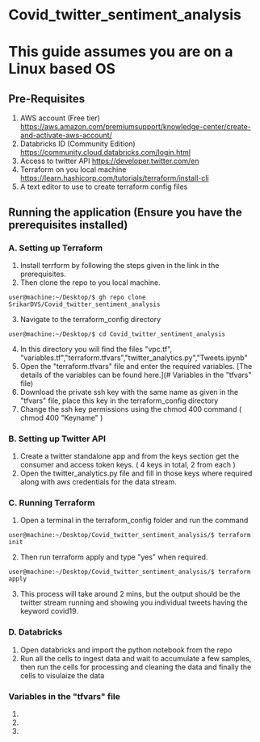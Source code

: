 # Covid_twitter_sentiment_analysis

# This guide assumes you are on a Linux based OS

## Pre-Requisites
1. AWS account (Free tier) https://aws.amazon.com/premiumsupport/knowledge-center/create-and-activate-aws-account/
2. Databricks ID (Community Edition) https://community.cloud.databricks.com/login.html
3. Access to twitter API https://developer.twitter.com/en
4. Terraform on you local machine https://learn.hashicorp.com/tutorials/terraform/install-cli
5. A text editor to use to create terraform config files

## Running the application (Ensure you have the prerequisites installed)


### A. Setting up Terraform
  1. Install terrform by following the steps given in the link in the prerequisites.
  2. Then clone the repo to you local machine.
  ```console
user@machine:~/Desktop/$ gh repo clone SrikarDVS/Covid_twitter_sentiment_analysis
```
  3. Navigate to the terraform_config directory
```console
user@machine:~/Desktop/$ cd Covid_twitter_sentiment_analysis
```
  4. In this directory you will find the files "vpc.tf", "variables.tf","terraform.tfvars","twitter_analytics.py","Tweets.ipynb"
  5. Open the "terraform.tfvars" file and enter the required variables. [The details of the variables can be found here.](# Variables in the "tfvars" file)
  7. Download the private ssh key with the same name as given in the "tfvars" file, place this key in the terraform_config directory
  8. Change the ssh key permissions using the chmod 400 command ( chmod 400 "Keyname" )
  
### B. Setting up Twitter API
  1. Create a twitter standalone app and from the keys section get the consumer and access token keys. ( 4 keys in total, 2 from each )
  2. Open the twitter_analytics.py file and fill in those keys where required along with aws credentials for the data stream.
  
### C. Running Terraform
  1. Open a terminal in the terraform_config folder and run the command  
```console
user@machine:~/Desktop/Covid_twitter_sentiment_analysis/$ terraform init 
```
  2. Then run terraform apply and type "yes" when required.
```console
user@machine:~/Desktop/Covid_twitter_sentiment_analysis/$ terraform apply
``` 
  3. This process will take around 2 mins, but the output should be the twitter stream running and showing you individual tweets having the keyword covid19.
  
### D. Databricks
  1. Open databricks and import the python notebook from the repo
  2. Run all the cells to ingest data and wait to accumulate a few samples, then run the cells for processing and cleaning the data and finally the cells to visulaize the data


### Variables in the "tfvars" file

1.
2.
3.

